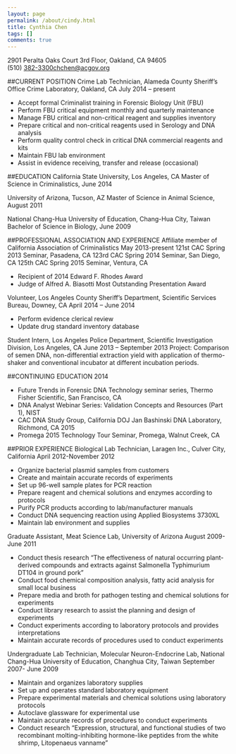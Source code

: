 ```yaml
---
layout: page
permalink: /about/cindy.html
title: Cynthia Chen
tags: []
comments: true
---
```


2901 Peralta Oaks Court 3rd Floor, Oakland, CA 94605  
(510) 382-3300chchen@acgov.org

##CURRENT POSITION
Crime Lab Technician, Alameda County Sheriff’s Office Crime Laboratory, Oakland, CA
July 2014 – present  
* Accept formal Criminalist training in Forensic Biology Unit (FBU) 
* Perform FBU critical equipment monthly and quarterly maintenance 
* Manage FBU critical and non-critical reagent and supplies inventory 
* Prepare critical and non-critical reagents used in Serology and DNA analysis 
* Perform quality control check in critical DNA commercial reagents and kits 
* Maintain FBU lab environment
* Assist in evidence receiving, transfer and release (occasional)

##EDUCATION
California State University, Los Angeles, CA
Master of Science in Criminalistics, June 2014

University of Arizona, Tucson, AZ
Master of Science in Animal Science, August 2011

National Chang-Hua University of Education, Chang-Hua City, Taiwan
Bachelor of Science in Biology, June 2009

##PROFESSIONAL ASSOCIATION AND EXPERIENCE
Affiliate member of California Association of Criminalistics
May 2013-present
121st CAC Spring 2013 Seminar, Pasadena, CA
123rd CAC Spring 2014 Seminar, San Diego, CA
125th CAC Spring 2015 Seminar, Ventura, CA
* Recipient of 2014 Edward F. Rhodes Award
* Judge of Alfred A. Biasotti Most Outstanding Presentation Award

Volunteer, Los Angeles County Sheriff’s Department, Scientific Services Bureau, Downey, CA
April 2014 – June 2014
* Perform evidence clerical review
* Update drug standard inventory database

Student Intern, Los Angeles Police Department, Scientific Investigation Division, Los Angeles, CA
June 2013 – September 2013
Project: Comparison of semen DNA, non-differential extraction yield with application of thermo-shaker and conventional incubator at different incubation periods. 

##CONTINUING EDUCATION
2014
* Future Trends in Forensic DNA Technology seminar series, Thermo Fisher Scientific, San Francisco, CA
* DNA Analyst Webinar Series: Validation Concepts and Resources (Part 1), NIST
* CAC DNA Study Group, California DOJ Jan Bashinski DNA Laboratory, Richmond, CA
2015
* Promega 2015 Technology Tour Seminar, Promega, Walnut Creek, CA
 
##PRIOR EXPERIENCE
Biological Lab Technician, Laragen Inc., Culver City, California
April 2012-November 2012
* Organize bacterial plasmid samples from customers
* Create and maintain accurate records of experiments
* Set up 96-well sample plates for PCR reaction
* Prepare reagent and chemical solutions and enzymes according to protocols
* Purify PCR products according to lab/manufacturer manuals
* Conduct DNA sequencing reaction using Applied Biosystems 3730XL
* Maintain lab environment and supplies

Graduate Assistant, Meat Science Lab, University of Arizona
August 2009-June 2011
* Conduct thesis research “The effectiveness of natural occurring plant-derived compounds and extracts against Salmonella Typhimurium DT104 in ground pork”
* Conduct food chemical composition analysis, fatty acid analysis for small local business
* Prepare media and broth for pathogen testing and chemical solutions for experiments
* Conduct library research to assist the planning and design of experiments
* Conduct experiments according to laboratory protocols and provides interpretations
* Maintain accurate records of procedures used to conduct experiments

Undergraduate Lab Technician, Molecular Neuron-Endocrine Lab, National Chang-Hua University of Education, Changhua City, Taiwan
September 2007- June 2009
* Maintain and organizes laboratory supplies
* Set up and operates standard laboratory equipment
* Prepare experimental materials and chemical solutions using laboratory protocols 
* Autoclave glassware for experimental use
* Maintain accurate records of procedures to conduct experiments
* Conduct research “Expression, structural, and functional studies of two recombinant molting-inhibiting hormone-like peptides from the white shrimp, Litopenaeus vanname”
